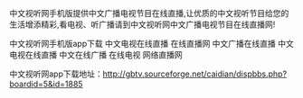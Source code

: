 中文视听网手机版提供中文广播电视节目在线直播,让优质的中文视听节目给您的生活增添精彩,看电视、听广播请到中文视听网中文广播电视节目在线直播网!

中文视听网手机版app下载 中文电视在线直播 在线直播网 中文广播在线直播 中文电视在线直播 中文在线广播 在线电视 网络直播网

中文视听网app下载地址：http://gbtv.sourceforge.net/caidian/dispbbs.php?boardid=5&id=1885
